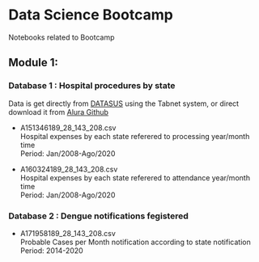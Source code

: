 # Data Science Bootcamp
Notebooks related to Bootcamp

## Module 1:

### Database 1 : Hospital procedures by state

Data is get directly from [DATASUS](http://www2.datasus.gov.br/DATASUS/index.php?area=0202&id=11633&VObj=http://tabnet.datasus.gov.br/cgi/deftohtm.exe?sih/cnv/qi) using the Tabnet system, or direct download it from [Alura Github](https://github.com/alura-cursos/agendamento-hospitalar/tree/main/dados)

* A151346189_28_143_208.csv\
    Hospital expenses by each state referered to processing year/month time\
    Period: Jan/2008-Ago/2020

* A160324189_28_143_208.csv\
    Hospital expenses by each state referered to attendance year/month time\
    Period: Jan/2008-Ago/2020
    
### Database 2 : Dengue notifications fegistered

* A171958189_28_143_208.csv\
    Probable Cases per Month notification according to state notification\
    Period: 2014-2020
    


